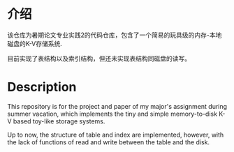 # 介绍

该仓库为暑期论文专业实践2的代码仓库，包含了一个简易的玩具级的内存-本地磁盘的K-V存储系统.

目前实现了表结构以及索引结构，但还未实现表结构同磁盘的读写。

# Description

This repository is for the project and paper of my major's assignment during summer vacation, which implements the tiny and simple memory-to-disk K-V based toy-like storage systems.

Up to now, the structure of table and index are implemented, however, with the lack of functions of read and write between the table and the disk.

